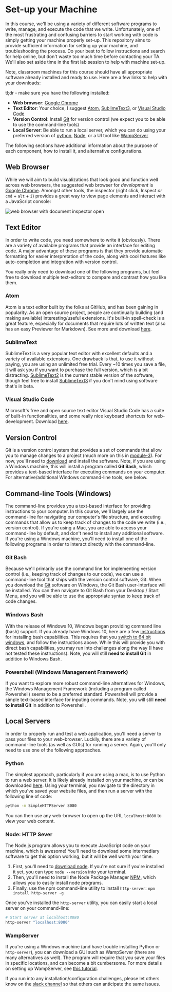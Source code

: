 # Set-up your Machine

In this course, we'll be using a variety of different software programs to write, manage, and execute the code that we write. Unfortunately, one of the most frustrating and confusing barriers to start working with code is simply getting your machine properly set-up. This repository aims to provide sufficient information for setting up your machine, and troubleshooting the process. Do your best to follow instructions and search for help online, but don't waste too much time before contacting your TA. We'll also set aside time in the first lab session to help with machine set-up.

Note, classroom machines for this course should have all appropriate software already installed and ready to use. Here are a few links to help with your downloads:

tl;dr - make sure you have the following installed:

- **Web browser**: [Google Chrome](https://www.google.com/chrome/browser/desktop)
- **Text Editor**: Your choice, I suggest [Atom](https://atom.io/), [SublimeText3](http://www.sublimetext.com/3), or [Visual Studio Code](https://code.visualstudio.com/)
- **Version Control**: Install [Git](https://git-scm.com/downloads) for version control (we expect you to be able to use the command-line tools)
- **Local Server**: Be able to run a local server, which you can do using your preferred version of [python](https://www.python.org/downloads/), [Node](https://nodejs.org/en/download/), or a UI tool like [WampServer](http://www.howtogeek.com/177129/beginner-geek-how-to-host-your-own-website-on-windows-wamp/)


The following sections have additional information about the purpose of each component, how to install it, and alternative configurations.

## Web Browser
While we will aim to build visualizations that look good and function well across web browsers, the suggested web browser for _development_ is [Google Chrome](https://www.google.com/chrome/browser/desktop). Amongst other tools, the inspector (right click, Inspect _or_ `cmd` + `alt` + `i`) provides a great way to view page elements and interact with a JavaScript console:

![web browser with document inspector open](imgs/inspector.png)

## Text Editor
In order to write code, you need somewhere to write it (obviously). There are a variety of available programs that provide an interface for editing code. A major advantage of these programs is that they provide automatic formatting for easier interpretation of the code, along with cool features like auto-completion and integration with version control.

You really only need to download one of the following programs, but feel free to download multiple text-editors to compare and contrast how you like them.

### Atom
Atom is a text editor built by the folks at GitHub, and has been gaining in popularity. As an open source project, people are continually building (and making available) interesting/useful extensions. It's built-in spell-check is a great feature, especially for documents that require lots of written text (also has an easy Previewer for Markdown). See more and download [here](https://atom.io/).

### SublimeText
SublimeText is a very popular text editor with excellent defaults and a variety of available extensions. One drawback is that, to use it without paying, you are using an unlimited free trial. Every ~10 times you save a file, it will ask you if you want to purchase the full version, which is a bit distracting. [SublimeText2](http://www.sublimetext.com/2) is the current stable version of the software, though feel free to install [SublimeText3](http://www.sublimetext.com/3) if you don't mind using software that's in beta.

### Visual Studio Code
Microsoft's free and open source text editor Visual Studio Code has a suite of built-in functionalities, and some really nice keyboard shortcuts for web-development. Download [here](https://code.visualstudio.com/).


## Version Control
Git is a version control system that provides a set of commands that allow you to manage changes to a project (much more on this in [module-3](https://github.com/info474-s17/m4-version-control)). For now, you'll need to [download](https://git-scm.com/downloads) and install the software. Note, if you are using a Windows machine, this will install a program called **Git Bash**, which provides a text-based interface for executing commands on your computer. For alternative/additional Windows command-line tools, see below.

## Command-line Tools (Windows)
The command-line provides you a text-based interface for providing instructions to your computer. In this course, we'll largely use the command-line for navigating our computer's file structure, and executing commands that allow us to keep track of changes to the code we write (i.e., version control). If you're using a Mac, you are able to access your command-line by default, and don't need to install any additional software. If you're using a Windows machine, you'll need to install one of the following programs in order to interact directly with the command-line.

### Git Bash
Because we'll primarily use the command line for implementing version control (i.e., keeping track of changes to our code), we can use a command-line tool that ships with the version control software, Git. When you download the [Git](https://git-scm.com/downloads) software on Windows, the Git Bash user-interface will be installed. You can then navigate to Git Bash from your Desktop / Start Menu, and you will be able to use the appropriate syntax to keep track of code changes.

### Windows Bash
With the release of Windows 10, Windows began providing command line (bash) support. If you already have Windows 10, here are a few [instructions](http://www.howtogeek.com/249966/how-to-install-and-use-the-linux-bash-shell-on-windows-10/) for installing bash capabilities. This requires that you [switch to 64 bit windows](http://www.howtogeek.com/228042/how-to-switch-from-32-bit-windows-10-to-64-bit-windows-10/), and follow the instructions above. While this will provide you with direct bash capabilities, you may run into challenges along the way (I have not tested these instructions). Note, you will still **need to install Git** in addition to Windows Bash.

### Powershell (Windows Management Framework)
If you want to explore more robust command-line alternatives for Windows, the Windows Management Framework (including a program called Powershell) seems to be a preferred standard. Powershell will provide a simple text-based interface for inputing commands. Note, you will still **need to install Git** in addition to Powershell.


## Local Servers
In order to properly run and test a web application, you'll need a server to pass your files to your web-browser. Luckily, there are a variety of command-line tools (as well as GUIs) for running a server. Again, you'll only need to use one of the following approaches.

### Python
The simplest approach, particularly if you are using a mac, is to use Python to run a web server. It is likely already installed on your machine, or can be downloaded [here](https://www.python.org/downloads/). Using your terminal, you navigate to the directory in which you've saved your website files, and then run a server with the following line of code:

```bash
python -m SimpleHTTPServer 8080
```

You can then use any web-browser to open up the URL `localhost:8080` to view your web content.

### Node: HTTP Sever
The Node.js program allows you to execute JavaScript code on your machine, which is awesome! You'll need to download some intermediary software to get this option working, but it will be well worth your time.

1. First, you'll need to [download node](https://nodejs.org/en/download/). If you're not sure if you're installed it yet, you can type `node --version` into your terminal.
2. Then, you'll need to install the Node Package Manager [NPM](https://www.npmjs.com/), which allows you to easily install node programs.
3. Finally, use the npm command-line utility to install `http-server`:  `npm install http-server -g`    

Once you've installed the `http-server` utility, you can easily start a local server on your command-line:

```bash
# Start server at localhost:8080
http-server "localhost:8080"
```

### WampServer
If you're using a Windows machine (and have trouble installing Python or `http-server`), you can download a GUI such as WampServer (there are many alternatives as well). The program will require that you save your files in specific locations, and can become a bit cumbersome. For more details on setting up WampServer, see [this tutorial](http://www.howtogeek.com/177129/beginner-geek-how-to-host-your-own-website-on-windows-wamp/).


If you run into any installation/configuration challenges, please let others know on the [slack channel](https://info474-s17.slack.com) so that others can anticipate the same issues.
